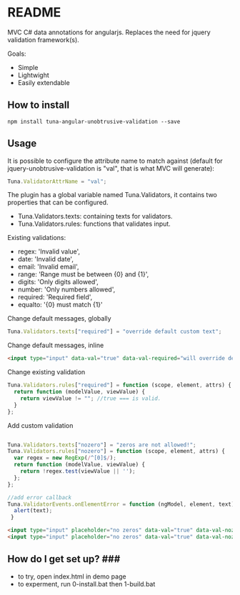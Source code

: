 # README #

MVC C# data annotations for angularjs. Replaces the need for jquery validation framework(s). 

Goals:
- Simple
- Lightwight
- Easily extendable

How to install
--------------
```shell
npm install tuna-angular-unobtrusive-validation --save
```

Usage
--------------
It is possible to configure the attribute name to match against (default for jquery-unobtrusive-validation is "val", that is what MVC will generate): 
```javascript
Tuna.ValidatorAttrName = "val";
```
The plugin has a global variable named Tuna.Validators, it contains two properties that can be configured. 
- Tuna.Validators.texts: containing texts for validators.
- Tuna.Validators.rules: functions that validates input.

Existing validations:
- regex: 'Invalid value',
- date: 'Invalid date',
- email: 'Invalid email',
- range: 'Range must be between {0} and {1}',
- digits: 'Only digits allowed',
- number: 'Only numbers allowed',
- required: 'Required field',
- equalto: '{0} must match {1}'

Change default messages, globally
```javascript
Tuna.Validators.texts["required"] = "override default custom text";
```
Change default messages, inline
```html
<input type="input" data-val="true" data-val-required="will override default text" />
```
Change existing validation 
```javascript
Tuna.Validators.rules["required"] = function (scope, element, attrs) { 
  return function (modelValue, viewValue) { 
    return viewValue != ""; //true === is valid.
  }
};
```
Add custom validation
```javascript

Tuna.Validators.texts["nozero"] = "zeros are not allowed!";
Tuna.Validators.rules["nozero"] = function (scope, element, attrs) {
  var regex = new RegExp(/^[0]$/);
  return function (modelValue, viewValue) {
    return !regex.test(viewValue || '');
  };
};

//add error callback
Tuna.ValidatorEvents.onElementError = function (ngModel, element, text) {
  alert(text);
 }

```
```html
<input type="input" placeholder="no zeros" data-val="true" data-val-nozero />
<input type="input" placeholder="no zeros" data-val="true" data-val-nozero="override nozero text" />

```

How do I get set up? ###
--------------
* to try, open index.html in demo page
* to experment, run 0-install.bat then 1-build.bat